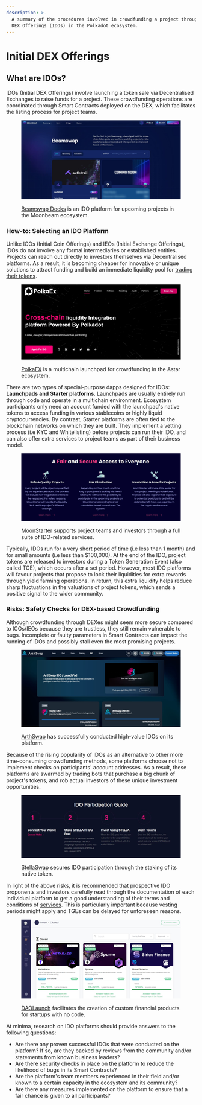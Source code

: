```yaml
---
description: >-
  A summary of the procedures involved in crowdfunding a project through Initial
  DEX Offerings (IDOs) in the Polkadot ecosystem.
---
```


# Initial DEX Offerings

## What are IDOs?

IDOs (Initial DEX Offerings) involve launching a token sale via Decentralised Exchanges to raise funds for a project. These crowdfunding operations are coordinated through Smart Contracts deployed on the DEX, which facilitates the listing process for project teams.

<figure><img src="../../../.gitbook/assets/O_IDOBeamswap.JPG" alt="The Launchpad page of Beamswap showing some projects that are  participating in Initial Dex Offering (IDO)."><figcaption><p><a href="https://app.beamswap.io/launchpad">Beamswap Docks</a> is an IDO platform for upcoming projects in the Moonbeam ecosystem.</p></figcaption></figure>



### How-to: Selecting an IDO Platform

Unlike ICOs (Initial Coin Offerings) and IEOs (Initial Exchange Offerings), IDOs do not involve any formal intermediaries or established entities. Projects can reach out directly to investors themselves via Decentralised platforms. As a result, it is becoming cheaper for innovative or unique solutions to attract funding and build an immediate liquidity pool for [trading their tokens](../swapping/pairs-availability.md).

<figure><img src="../../../.gitbook/assets/O_IDOPolkaEx (1) (1).JPG" alt="The Launchpad page of PolkaEx platform, with three projects participating in Initial Dex Offering (IDO)"><figcaption><p><a href="https://app.polkaex.io/launchpad">PolkaEX</a> is a multichain launchpad for crowdfunding in the Astar ecosystem. </p></figcaption></figure>

There are two types of special-purpose dapps designed for IDOs: **Launchpads and Starter platforms**. Launchpads are usually entirely run through code and operate in a multichain environment. Ecosystem participants only need an account funded with the launchpad's native tokens to access funding in various stablecoins or highly liquid cryptocurrencies. By contrast, Starter platforms are often tied to the blockchain networks on which they are built. They implement a vetting process (i.e KYC and Whitelisting) before projects can run their IDO, and can also offer extra services to project teams as part of their business model.

<figure><img src="../../../.gitbook/assets/O_IDOMoonStarter.JPG" alt="A screenshot of MoonStarter homepage indicating the three key IDO-related services they offer."><figcaption><p><a href="https://moonstarter.net/">MoonStarter</a> supports project teams and investors through a full suite of IDO-related services.</p></figcaption></figure>

Typically, IDOs run for a very short period of time (i.e less than 1 month) and for small amounts (i.e less than $100,000). At the end of the IDO, project tokens are released to investors during a Token Generation Event (also called TGE), which occurs after a set period. However, most IDO platforms will favour projects that propose to lock their liquidities for extra rewards through yield farming operations. In return, this extra liquidity helps reduce sharp fluctuations in the valuations of project tokens, which sends a positive signal to the wider community.



### Risks: Safety Checks for DEX-based Crowdfunding

Although crowdfunding through DEXes might seem more secure compared to ICOs/IEOs because they are trustless, they still remain vulnerable to bugs. Incomplete or faulty parameters in Smart Contracts can impact the running of IDOs and possibly stall even the most promising projects.&#x20;

<figure><img src="../../../.gitbook/assets/O_IDOArthSwap.JPG" alt="The IDO page of ArtSwap platform. "><figcaption><p><a href="https://app.arthswap.org/#/idos">ArthSwap</a> has successfully conducted high-value IDOs on its platform.</p></figcaption></figure>

Because of the rising popularity of IDOs as an alternative to other more time-consuming crowdfunding methods, some platforms choose not to implement checks on participants' account addresses. As a result, these platforms are swarmed by trading bots that purchase a big chunk of project's tokens, and rob actual investors of these unique investment opportunities.

<figure><img src="../../../.gitbook/assets/O_IDOStellaSwap (1).JPG" alt="A 4-step guide to participating in StellaSwap&#x27;s Initial Dex Offering (IDO)"><figcaption><p><a href="https://stellaswap.com/launchpad">StellaSwap</a> secures IDO participation through the staking of its native token.</p></figcaption></figure>

In light of the above risks, it is recommended that prospective IDO proponents and investors carefully read through the documentation of each individual platform to get a good understanding of their terms and conditions of [services](../../5.regulations/platforms/services.md). This is particularly important because vesting periods might apply and TGEs can be delayed for unforeseen reasons.

<figure><img src="../../../.gitbook/assets/O_IDODAOlaunch.JPG" alt="A screenhot of DAOLaunch platform&#x27;s investment page showing three closed public sales."><figcaption><p><a href="https://app.daolaunch.net/">DAOLaunch</a> facilitates the creation of custom financial products for startups with no code.  </p></figcaption></figure>

At minima, research on IDO platforms should provide answers to the following questions:&#x20;

* Are there any proven successful IDOs that were conducted on the platform? If so, are they backed by reviews from the community and/or statements from known business leaders?
* Are there security checks in place on the platform to reduce the likelihood of bugs in its Smart Contracts? &#x20;
* Are the platform's team members experienced in their field and/or known to a certain capacity in the ecosystem and its community?
* Are there any measures implemented on the platform to ensure that a fair chance is given to all participants?


